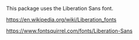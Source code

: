 This package uses the Liberation Sans font.

https://en.wikipedia.org/wiki/Liberation_fonts

https://www.fontsquirrel.com/fonts/Liberation-Sans